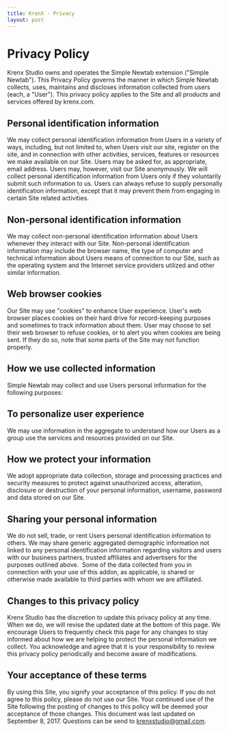 ```yaml
---
title: KrenX - Privacy
layout: post
---
```

# Privacy Policy

Krenx Studio owns and operates the Simple Newtab extension ("Simple Newtab"). This Privacy Policy governs the manner in which Simple Newtab collects, uses, maintains and discloses information collected from users (each, a "User"). This privacy policy applies to the Site and all products and services offered by krenx.com.


## Personal identification information


We may collect personal identification information from Users in a variety of ways, including, but not limited to, when Users visit our site, register on the site, and in connection with other activities, services, features or resources we make available on our Site. Users may be asked for, as appropriate, email address. Users may, however, visit our Site anonymously. We will collect personal identification information from Users only if they voluntarily submit such information to us. Users can always refuse to supply personally identification information, except that it may prevent them from engaging in certain Site related activities.


## Non-personal identification information


We may collect non-personal identification information about Users whenever they interact with our Site. Non-personal identification information may include the browser name, the type of computer and technical information about Users means of connection to our Site, such as the operating system and the Internet service providers utilized and other similar information.


## Web browser cookies


Our Site may use "cookies" to enhance User experience. User's web browser places cookies on their hard drive for record-keeping purposes and sometimes to track information about them. User may choose to set their web browser to refuse cookies, or to alert you when cookies are being sent. If they do so, note that some parts of the Site may not function properly.


## How we use collected information


Simple Newtab may collect and use Users personal information for the following purposes:


## To personalize user experience


We may use information in the aggregate to understand how our Users as a group use the services and resources provided on our Site.


## How we protect your information


We adopt appropriate data collection, storage and processing practices and security measures to protect against unauthorized access, alteration, disclosure or destruction of your personal information, username, password and data stored on our Site.


## Sharing your personal information


We do not sell, trade, or rent Users personal identification information to others. We may share generic aggregated demographic information not linked to any personal identification information regarding visitors and users with our business partners, trusted affiliates and advertisers for the purposes outlined above. 
Some of the data collected from you in connection with your use of this addon, as applicable, is shared or otherwise made available to third parties with whom we are affiliated.


## Changes to this privacy policy


Krenx Studio has the discretion to update this privacy policy at any time. When we do, we will revise the updated date at the bottom of this page. We encourage Users to frequently check this page for any changes to stay informed about how we are helping to protect the personal information we collect. You acknowledge and agree that it is your responsibility to review this privacy policy periodically and become aware of modifications.


## Your acceptance of these terms


By using this Site, you signify your acceptance of this policy. If you do not agree to this policy, please do not use our Site. Your continued use of the Site following the posting of changes to this policy will be deemed your acceptance of those changes.
This document was last updated on September 8, 2017. Questions can be send to krenxstudio@gmail.com.
